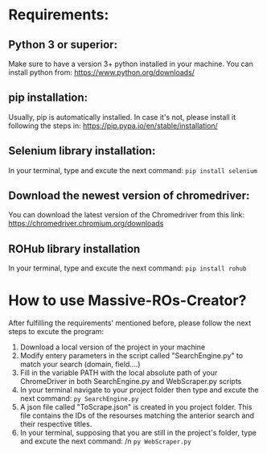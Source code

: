 # Requirements:

## Python 3 or superior:
Make sure to have a version 3+ python installed in your machine.
You can install python from: https://www.python.org/downloads/

## pip installation:
Usually, pip is automatically installed. In case it's not, please install it following the steps in: https://pip.pypa.io/en/stable/installation/

## Selenium library installation:
In your terminal, type and excute the next command:
`pip install selenium` 

## Download the newest version of chromedriver:
You can download the latest version of the Chromedriver from this link: https://chromedriver.chromium.org/downloads

## ROHub library installation
In your terminal, type and excute the next command:
`pip install rohub`

# How to use Massive-ROs-Creator?
After fulfilling the requirements' mentioned before, please follow the next steps to excute the program:

1. Download a local version of the project in your machine
2. Modify entery parameters in the script called "SearchEngine.py" to match your search (domain, field....)
3. Fill in the variable PATH with the local absolute path of your ChromeDriver in both SearchEngine.py and WebScraper.py scripts
4. In your terminal navigate to your project folder then type and excute the next command: 
`py SearchEngine.py`
5. A json file called "ToScrape.json" is created in you project folder. This file contains the IDs of the resourses matching the anterior search and their respective titles.
6. In your terminal, supposing that you are still in the project's folder, type and excute the next command: /n
`py WebScraper.py`


